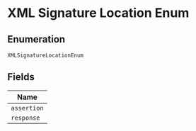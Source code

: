 
# XML Signature Location Enum

## Enumeration

`XMLSignatureLocationEnum`

## Fields

| Name |
|  --- |
| `assertion` |
| `response` |

